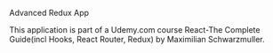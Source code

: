 Advanced Redux App

This application is part of a Udemy.com course React-The Complete Guide(incl Hooks, React Router, Redux) 
by Maximilian Schwarzmuller.




